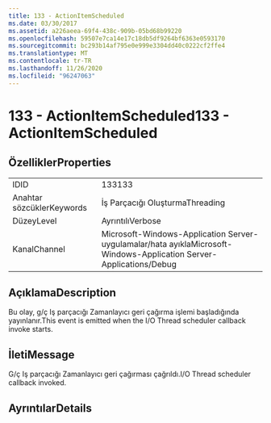 ```yaml
---
title: 133 - ActionItemScheduled
ms.date: 03/30/2017
ms.assetid: a226aeea-69f4-438c-909b-05bd68b99220
ms.openlocfilehash: 59507e7ca14e17c18db5df9264bf6363e0593170
ms.sourcegitcommit: bc293b14af795e0e999e3304dd40c0222cf2ffe4
ms.translationtype: MT
ms.contentlocale: tr-TR
ms.lasthandoff: 11/26/2020
ms.locfileid: "96247063"
---
```

# <a name="133---actionitemscheduled"></a><span data-ttu-id="14656-102">133 - ActionItemScheduled</span><span class="sxs-lookup"><span data-stu-id="14656-102">133 - ActionItemScheduled</span></span>

## <a name="properties"></a><span data-ttu-id="14656-103">Özellikler</span><span class="sxs-lookup"><span data-stu-id="14656-103">Properties</span></span>  
  
|||  
|-|-|  
|<span data-ttu-id="14656-104">ID</span><span class="sxs-lookup"><span data-stu-id="14656-104">ID</span></span>|<span data-ttu-id="14656-105">133</span><span class="sxs-lookup"><span data-stu-id="14656-105">133</span></span>|  
|<span data-ttu-id="14656-106">Anahtar sözcükler</span><span class="sxs-lookup"><span data-stu-id="14656-106">Keywords</span></span>|<span data-ttu-id="14656-107">İş Parçacığı Oluşturma</span><span class="sxs-lookup"><span data-stu-id="14656-107">Threading</span></span>|  
|<span data-ttu-id="14656-108">Düzey</span><span class="sxs-lookup"><span data-stu-id="14656-108">Level</span></span>|<span data-ttu-id="14656-109">Ayrıntılı</span><span class="sxs-lookup"><span data-stu-id="14656-109">Verbose</span></span>|  
|<span data-ttu-id="14656-110">Kanal</span><span class="sxs-lookup"><span data-stu-id="14656-110">Channel</span></span>|<span data-ttu-id="14656-111">Microsoft-Windows-Application Server-uygulamalar/hata ayıkla</span><span class="sxs-lookup"><span data-stu-id="14656-111">Microsoft-Windows-Application Server-Applications/Debug</span></span>|  
  
## <a name="description"></a><span data-ttu-id="14656-112">Açıklama</span><span class="sxs-lookup"><span data-stu-id="14656-112">Description</span></span>  

 <span data-ttu-id="14656-113">Bu olay, g/ç Iş parçacığı Zamanlayıcı geri çağırma işlemi başladığında yayınlanır.</span><span class="sxs-lookup"><span data-stu-id="14656-113">This event is emitted when the I/O Thread scheduler callback invoke starts.</span></span>  
  
## <a name="message"></a><span data-ttu-id="14656-114">İleti</span><span class="sxs-lookup"><span data-stu-id="14656-114">Message</span></span>  

 <span data-ttu-id="14656-115">G/ç Iş parçacığı Zamanlayıcı geri çağırması çağrıldı.</span><span class="sxs-lookup"><span data-stu-id="14656-115">I/O Thread scheduler callback invoked.</span></span>  
  
## <a name="details"></a><span data-ttu-id="14656-116">Ayrıntılar</span><span class="sxs-lookup"><span data-stu-id="14656-116">Details</span></span>
